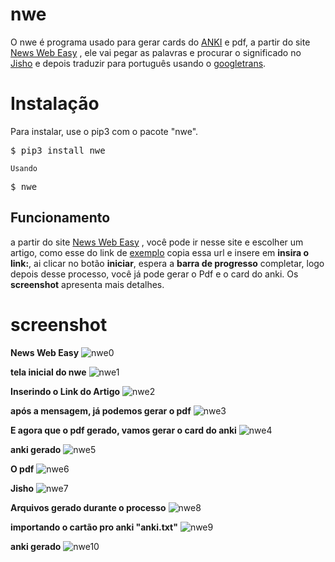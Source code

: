 nwe
====

O nwe é programa usado para gerar cards do [ANKI](https://ankiweb.net/) e pdf, a partir do site [News Web Easy](https://www3.nhk.or.jp/news/easy/) , ele vai pegar as palavras e procurar o significado no [Jisho](https://jisho.org/) e depois traduzir para português usando o [googletrans](https://github.com/ssut/py-googletrans/).

Instalação
==========

Para instalar, use o pip3 com o pacote "nwe".

<pre>
$ pip3 install nwe
</pre>

~~~~~~
Usando
~~~~~~

<pre>
$ nwe
</pre>

Funcionamento
-------------

a partir do site [News Web Easy](https://www3.nhk.or.jp/news/easy/) , você pode ir nesse site e escolher um artigo, como esse do link de [exemplo](https://www3.nhk.or.jp/news/easy/k10012565291000/k10012565291000.html) copia essa url e insere em **insira o link:**, ai clicar no botão **iniciar**, espera a **barra de progresso** completar, logo depois desse processo, você já pode gerar o Pdf e o card do anki. Os **screenshot** apresenta mais detalhes.

screenshot
==========

**News Web Easy**
![nwe0](https://user-images.githubusercontent.com/46381839/103252481-e0f5f880-495b-11eb-8641-92fade98cb6f.png)

**tela inicial do nwe**
![nwe1](https://user-images.githubusercontent.com/46381839/103252483-e2272580-495b-11eb-890c-ab02c6511261.png)

**Inserindo o Link do Artigo**
![nwe2](https://user-images.githubusercontent.com/46381839/103252484-e2bfbc00-495b-11eb-8191-888b5e5e8fdc.png)

**após a mensagem, já podemos gerar o pdf**
![nwe3](https://user-images.githubusercontent.com/46381839/103252486-e3585280-495b-11eb-8138-1f041c583170.png)

**E agora que o pdf gerado, vamos gerar o card do anki**
![nwe4](https://user-images.githubusercontent.com/46381839/103252487-e3f0e900-495b-11eb-9408-5ef157f4cf21.png)

**anki gerado**
![nwe5](https://user-images.githubusercontent.com/46381839/103252488-e4897f80-495b-11eb-92ab-d9af29d38717.png)

**O pdf**
![nwe6](https://user-images.githubusercontent.com/46381839/103252489-e5221600-495b-11eb-9d20-2abdacbaf5af.png)

**Jisho**
![nwe7](https://user-images.githubusercontent.com/46381839/103252490-e5baac80-495b-11eb-8c6d-8afa7664bf39.png)

**Arquivos gerado durante o processo**
![nwe8](https://user-images.githubusercontent.com/46381839/103252491-e6534300-495b-11eb-95c5-d4059933b55f.png)

**importando o cartão pro anki "anki.txt"**
![nwe9](https://user-images.githubusercontent.com/46381839/103252494-e6534300-495b-11eb-8aae-f4a5b9bb0842.png)

**anki gerado**
![nwe10](https://user-images.githubusercontent.com/46381839/103252496-e6ebd980-495b-11eb-8b03-e3699d38a9d2.png)


